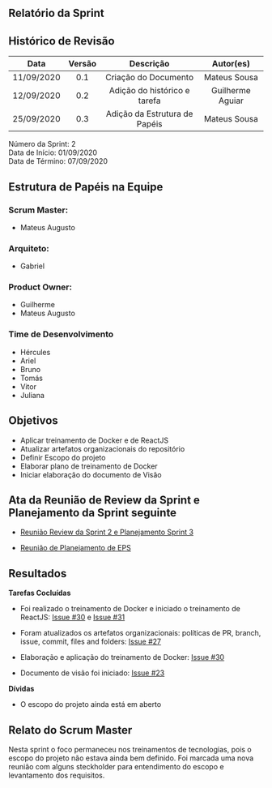
## Relatório da Sprint

## Histórico de Revisão

|   Data   |  Versão  |        Descrição       |          Autor(es)          |
|:--------:|:--------:|:----------------------:|:---------------------------:|
|11/09/2020|   0.1    | Criação do Documento        |   Mateus Sousa   |
|12/09/2020|   0.2   | Adição do histórico e tarefa   |   Guilherme Aguiar |
|25/09/2020|   0.3   | Adição da Estrutura de Papéis    |   Mateus Sousa  |


Número da Sprint: 2 <br>
Data de Início:  01/09/2020 <br>
Data de Término: 07/09/2020 <br>

## Estrutura de Papéis na Equipe

### Scrum Master:
- Mateus Augusto

### Arquiteto:
- Gabriel

### Product Owner:
- Guilherme
- Mateus Augusto

### Time de Desenvolvimento

- Hércules
- Ariel
- Bruno
- Tomás
- Vitor
- Juliana

## Objetivos

- Aplicar treinamento de Docker e de ReactJS
- Atualizar artefatos organizacionais do repositório 
- Definir Escopo do projeto
- Elaborar plano de treinamento de Docker
- Iniciar elaboração do documento de Visão

## Ata da Reunião de Review da Sprint e Planejamento da Sprint seguinte

- [Reunião Review da Sprint 2 e Planejamento Sprint 3](https://github.com/fga-eps-mds/2020.1-Grupo6/issues/26)

- [Reunião de Planejamento de EPS](https://github.com/fga-eps-mds/2020.1-Grupo6/issues/28)

## Resultados

**Tarefas Cocluídas** 

- Foi realizado o treinamento de Docker e iniciado o treinamento de ReactJS: [Issue #30](https://github.com/fga-eps-mds/2020.1-Grupo6/issues/30) e [Issue #31](https://github.com/fga-eps-mds/2020.1-Grupo6/issues/31)

- Foram atualizados os artefatos organizacionais: políticas de PR, branch, issue, commit, files and folders: [Issue #27](https://github.com/fga-eps-mds/2020.1-Grupo6/issues/27) 

- Elaboração e aplicação do treinamento de Docker: [Issue #30](https://github.com/fga-eps-mds/2020.1-Grupo6/issues/30)

- Documento de visão foi iniciado: [Issue #23](https://github.com/fga-eps-mds/2020.1-Grupo6/issues/23)

**Dívidas**

- O escopo do projeto ainda está em aberto

## Relato do Scrum Master

Nesta sprint o foco permaneceu nos treinamentos de tecnologias, pois o escopo do projeto não estava ainda bem definido. Foi marcada uma nova reunião com alguns steckholder para entendimento do escopo e levantamento dos requisitos.